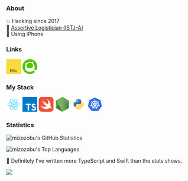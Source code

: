 ### About

💥 Hacking since 2017<br />
🤔 [Assertive Logistician (ISTJ-A)](https://www.16personalities.com/istj-personality)<br />
📱 Using iPhone<br />

### Links

<a href="https://registry.jsonresume.org/mizozobu"><img height="40" src="./assets/jsonresume.png"></a>
<a href="https://qiita.com/mizozobu"><img height="40" src="./assets/qiita.png"></a>

### My Stack

<a href="https://reactjs.org"><img height="40" src="./assets/react.png"></a>
<a href="https://www.typescriptlang.org"><img height="40" src="./assets/typescript.png"></a>
<a href="https://swift.org"><img height="40" src="./assets/swift.png"></a>
<a href="https://nodejs.org"><img height="40" src="./assets/nodejs.png"></a>
<a href="https://www.python.org"><img height="40" src="./assets/python.png"></a>
<a href="https://kubernetes.io"><img height="40" src="./assets/kubernetes.png"></a>

### Statistics

![mizozobu's GitHub Statistics](https://github-readme-stats.vercel.app/api?username=mizozobu&count_private=true&show_icons=true&custom_title=GitHub%20Statictics&bg_color=45,4c1d95,000000&title_color=a78bfa&text_color=ddd6fe&icon_color=6d28d9&hide_border=true)

![mizozobu's Top Languages](https://github-readme-stats.vercel.app/api/top-langs/?username=mizozobu&langs_count=8&card_width=494&bg_color=45,4c1d95,000000&title_color=a78bfa&text_color=ddd6fe&icon_color=6d28d9&hide_border=true)

🤔 Definitely I've written more TypeScript and Swift than the stats shows.

![](https://komarev.com/ghpvc/?username=mizozobu&color=6d28d9)

<!-- powered by https://github.com/anuraghazra/github-readme-stats -->

<!--
**mizozobu/mizozobu** is a ✨ _special_ ✨ repository because its `README.md` (this file) appears on your GitHub profile.

Here are some ideas to get you started:

- 🔭 I’m currently working on ...
- 🌱 I’m currently learning ...
- 👯 I’m looking to collaborate on ...
- 🤔 I’m looking for help with ...
- 💬 Ask me about ...
- 📫 How to reach me: ...
- 😄 Pronouns: ...
- ⚡ Fun fact: ...
-->
